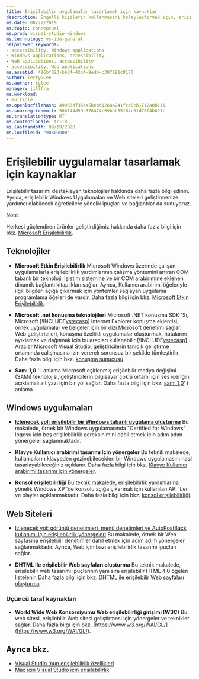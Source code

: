 ```yaml
---
title: Erişilebilir uygulamalar tasarlamak için kaynaklar
description: Engelli kişilerin kullanmasını kolaylaştırmak için, erişilebilir uygulamalar oluşturmayı öğrenin.
ms.date: 08/27/2019
ms.topic: conceptual
ms.prod: visual-studio-windows
ms.technology: vs-ide-general
helpviewer_keywords:
- accessibility, Windows applications
- Windows applications, accessibility
- Web applications, accessibility
- accessibility, Web applications
ms.assetid: 426bf023-bb34-43c4-9edb-c307191c8170
author: TerryGLee
ms.author: tglee
manager: jillfra
ms.workload:
- multiple
ms.openlocfilehash: 49963df35aa5bebd126aa241fca6cb1712a0b111
ms.sourcegitcommit: 566144d59c376474c09bbb55164c01d70f4b621c
ms.translationtype: MT
ms.contentlocale: tr-TR
ms.lasthandoff: 09/19/2020
ms.locfileid: "90809000"
---
```

# <a name="resources-for-designing-accessible-applications"></a>Erişilebilir uygulamalar tasarlamak için kaynaklar

Erişilebilir tasarımı destekleyen teknolojiler hakkında daha fazla bilgi edinin. Ayrıca, erişilebilir Windows Uygulamaları ve Web siteleri geliştirmenize yardımcı olabilecek öğreticilere yönelik ipuçları ve bağlantılar da sunuyoruz.

>[!NOTE]
>Herkesi güçlendiren ürünler geliştirdiğimiz hakkında daha fazla bilgi için bkz. [Microsoft Erişilebilirlik](https://www.microsoft.com/accessibility/).

## <a name="technologies"></a>Teknolojiler

* **Microsoft Etkin Erişilebilirlik** Microsoft Windows üzerinde çalışan uygulamalarla erişilebilirlik yardımlarının çalışma yöntemini artıran COM tabanlı bir teknoloji. İşletim sistemine ve bir COM arabirimine eklenen dinamik bağlantı kitaplıkları sağlar. Ayrıca, Kullanıcı arabirimi öğeleriyle ilgili bilgileri açığa çıkarmak için yöntemler sağlayan uygulama programlama öğeleri de vardır. Daha fazla bilgi için bkz. [Microsoft Etkin Erişilebilirlik](/windows/desktop/WinAuto/microsoft-active-accessibility).

* **Microsoft .net konuşma teknolojileri** Microsoft .NET konuşma SDK 'Sı, Microsoft [!INCLUDE[vstecasp](../../code-quality/includes/vstecasp_md.md)] Internet Explorer konuşma eklentisi, örnek uygulamalar ve belgeler için bir dizi Microsoft denetimi sağlar. Web geliştiricileri, konuşma özellikli uygulamalar oluşturmak, hatalarını ayıklamak ve dağıtmak için bu araçları kullanabilir [!INCLUDE[vstecasp](../../code-quality/includes/vstecasp_md.md)] . Araçlar Microsoft Visual Studio, geliştiricilerin tanıdık geliştirme ortamında çalışmasına izin vererek sorunsuz bir şekilde tümleştirilir. Daha fazla bilgi için bkz. [konuşma sunucusu](/previous-versions/office/developer/speech-technologies/ms950383\(v\=msdn.10\)).

* **Samı 1,0** ' i anlama Microsoft eşitlenmiş erişilebilir medya değişimi (SAMı) teknolojisi, geliştiricilerin bılgısayar çoklu ortamı için ses içeriğini açıklamalı alt yazı için bir yol sağlar. Daha fazla bilgi için bkz. [samı 1,0](/previous-versions/windows/desktop/dnacc/understanding-sami-1.0)' i anlama.

## <a name="windows-applications"></a>Windows uygulamaları

* **[Izlenecek yol: erişilebilir bir Windows tabanlı uygulama oluşturma](/dotnet/framework/winforms/advanced/walkthrough-creating-an-accessible-windows-based-application)** Bu makalede, örnek bir Windows uygulamasında "Certified for Windows" logosu için beş erişilebilirlik gereksinimini dahil etmek için adım adım yönergeler sağlanmaktadır.

* **Klavye Kullanıcı arabirimi tasarımı Için yönergeler** Bu teknik makalede, kullanıcıların klavyeden gezinebilecekleri bir Windows uygulamasını nasıl tasarlayabileceğiniz açıklanır. Daha fazla bilgi için bkz. [Klavye Kullanıcı arabirimi tasarımı Için yönergeler](/previous-versions/windows/desktop/dnacc/guidelines-for-keyboard-user-interface-design).

* **Konsol erişilebilirliği** Bu teknik makalede, erişilebilirlik yardımlarına yönelik Windows XP 'de konsolu açığa çıkarmak için kullanılan API 'Ler ve olaylar açıklanmaktadır. Daha fazla bilgi için bkz. [konsol erişilebilirliği](/previous-versions/windows/desktop/dnacc/console-accessibility).

## <a name="websites"></a>Web Siteleri

- [Izlenecek yol: görüntü denetimleri, menü denetimleri ve AutoPostBack kullanımı Için erişilebilirlik yönergeleri](/previous-versions/3has1x30(v=vs.140)) Bu makalede, örnek bir Web sayfasına erişilebilir denetimler dahil etmek için adım adım yönergeler sağlanmaktadır. Ayrıca, Web için bazı erişilebilirlik tasarımı ipuçları sağlar.

- **DHTML Ile erişilebilir Web sayfaları oluşturma** Bu teknik makalede, erişilebilir web tasarımı ipuçlarının yanı sıra erişilebilir HTML 4,0 öğeleri listelenir. Daha fazla bilgi için bkz. [DHTML ile erişilebilir Web sayfaları oluşturma](/previous-versions//ms528445(v=vs.85)).

### <a name="third-party-resources"></a>Üçüncü taraf kaynakları

- **World Wide Web Konsorsiyumu Web erişilebilirliği girişimi (W3C)** Bu web sitesi, erişilebilir Web sitesi geliştirmesi için yönergeler ve teknikler sağlar. Daha fazla bilgi için bkz. [https://www.w3.org/WAI/GL/](https://www.w3.org/WAI/GL/).

## <a name="see-also"></a>Ayrıca bkz.

* [Visual Studio 'nun erişilebilirlik özellikleri](../../ide/reference/accessibility-features-of-visual-studio.md)
* [Mac için Visual Studio için erişilebilirlik](/visualstudio/mac/accessibility/)
